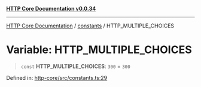 [**HTTP Core Documentation v0.0.34**](../../README.md)

***

[HTTP Core Documentation](../../modules.md) / [constants](../README.md) / HTTP\_MULTIPLE\_CHOICES

# Variable: HTTP\_MULTIPLE\_CHOICES

> `const` **HTTP\_MULTIPLE\_CHOICES**: `300` = `300`

Defined in: [http-core/src/constants.ts:29](https://github.com/stonemjs/http-core/blob/eaa01dbfed8a1d56fab239821e27802dd54ab017/src/constants.ts#L29)
